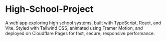 # High-School-Project
A web app exploring high school systems, built with TypeScript, React, and Vite. Styled with Tailwind CSS, animated using Framer Motion, and deployed on Cloudflare Pages for fast, secure, responsive performance.
